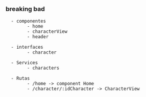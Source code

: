 ### breaking bad

      - componentes
            - home
            - characterView
            - header

      - interfaces
            - character

      - Services
            - characters

      - Rutas
            - /home -> component Home
            - /character/:idCharacter -> CharacterView
